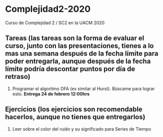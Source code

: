 # Complejidad2-2020
Curso de Complejidad 2 / SC2 en la UACM 2020

## Tareas (las tareas son la forma de evaluar el curso, junto con las presentaciones, tienes a lo mas una semana después de la fecha límite para poder entregarla, aunque después de la fecha límite podría descontar puntos por día de retraso)
1. Programar el algoritmo DFA (es similar al Hurst). Búscame para lograr esto. **Entrega 24 de febrero 12:00hrs**

## Ejercicios (los ejercicios son recomendable hacerlos, aunque no tienes que entregarlos)
1. Leer sobre el color del ruido y su significado para Series de Tiempo
